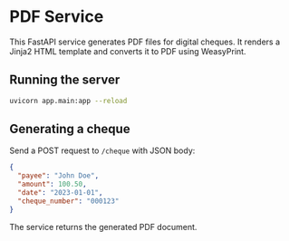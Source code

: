 # PDF Service

This FastAPI service generates PDF files for digital cheques. It renders a Jinja2 HTML template and converts it to PDF using WeasyPrint.

## Running the server

```bash
uvicorn app.main:app --reload
```

## Generating a cheque

Send a POST request to `/cheque` with JSON body:

```json
{
  "payee": "John Doe",
  "amount": 100.50,
  "date": "2023-01-01",
  "cheque_number": "000123"
}
```

The service returns the generated PDF document.
